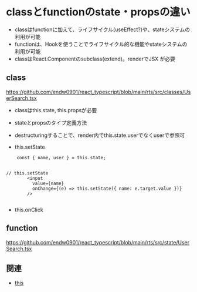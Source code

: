# classとfunctionのstate・propsの違い

- classはfunctionに加えて、ライフサイクル(useEffect?)や、stateシステムの利用が可能
- functionは、Hookを使うことでライフサイクル的な機能やstateシステムの利用が可能
- classはReact.Componentのsubclass(extend)。renderでJSX が必要

## class

https://github.com/endw0901/react_typescript/blob/main/rts/src/classes/UserSearch.tsx

- classはthis.state, this.propsが必要
- stateとpropsのタイプ定義方法

- destructuringすることで、render内でthis.state.userでなくuserで参照可
- this.setState

```
    const { name, user } = this.state;


// this.setState
        <input
          value={name}
          onChange={(e) => this.setState({ name: e.target.value })}
        />
        
```

- this.onClick

## function

https://github.com/endw0901/react_typescript/blob/main/rts/src/state/UserSearch.tsx

## 関連
- [this](https://github.com/endw0901/react_typescript/edit/main/this.md)
